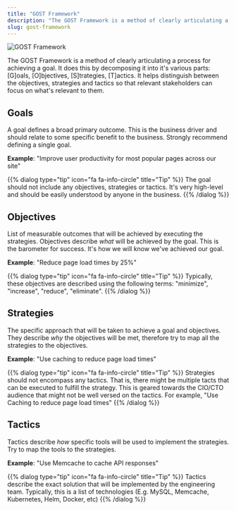 ```yaml
---
title: "GOST Framework"
description: "The GOST Framework is a method of clearly articulating a process for achieving a goal."
slug: gost-framework
---
```

![GOST Framework](/assets/3feff88-ghost.png)

The GOST Framework is a method of clearly articulating a process for achieving a goal. It does this by decomposing it into it's various parts: [G]oals, [O]bjectives, [S]trategies, [T]actics. It helps distinguish between the objectives, strategies and tactics so that relevant stakeholders can focus on what's relevant to them.

## Goals

A goal defines a broad primary outcome. This is the business driver and should relate to some specific benefit to the business. Strongly recommend defining a single goal.

**Example**: "Improve user productivity for most popular pages across our site"

{{% dialog type="tip" icon="fa fa-info-circle" title="Tip" %}}
The goal should not include any objectives, strategies or tactics. It's very high-level and should be easily understood by anyone in the business.
{{% /dialog %}}

## Objectives

List of measurable outcomes that will be achieved by executing the strategies. Objectives describe *what* will be achieved by the goal. This is the barometer for success. It's how we will know we've achieved our goal.

**Example**: "Reduce page load times by 25%"

{{% dialog type="tip" icon="fa fa-info-circle" title="Tip" %}}
Typically, these objectives are described using the following terms: "minimize", "increase", "reduce", "eliminate".
{{% /dialog %}}

## Strategies

The specific approach that will be taken to achieve a goal and objectives. They describe *why* the objectives will be met, therefore try to map all the strategies to the objectives.

**Example**: "Use caching to reduce page load times"

{{% dialog type="tip" icon="fa fa-info-circle" title="Tip" %}}
Strategies should not encompass any tactics. That is, there might be multiple tacts that can be executed to fulfill the strategy. This is geared towards the CIO/CTO audience that might not be well versed on the tactics. For example, "Use Caching to reduce page load times"
{{% /dialog %}}

## Tactics

Tactics describe *how* specific tools will be used to implement the strategies. Try to map the tools to the strategies.

**Example**: "Use Memcache to cache API responses"

{{% dialog type="tip" icon="fa fa-info-circle" title="Tip" %}}
Tactics describe the exact solution that will be implemented by the engineering team. Typically, this is a list of technologies (E.g. MySQL, Memcache, Kubernetes, Helm, Docker, etc)
{{% /dialog %}}
